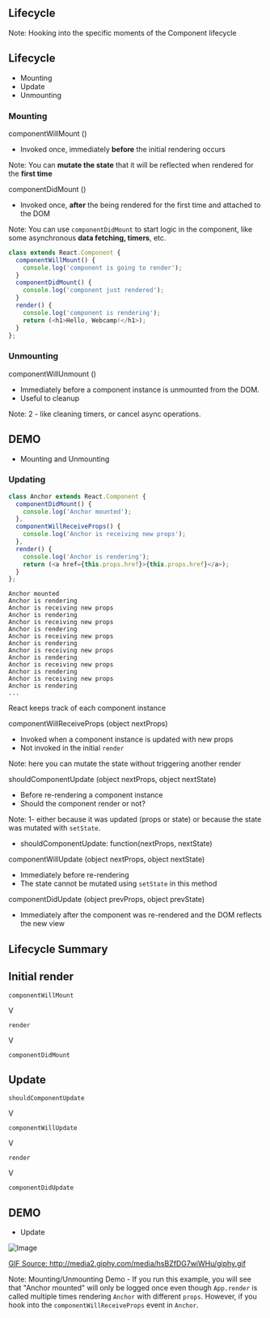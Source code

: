 ## Lifecycle

Note: Hooking into the specific moments of the Component lifecycle


## Lifecycle
* Mounting
* Update
* Unmounting


### Mounting


<p class="lifecycle-header">componentWillMount ()</p>

* Invoked once, immediately **before** the initial rendering occurs

Note: You can **mutate the state** that it will be reflected when rendered for the **first time**


<p class="lifecycle-header">componentDidMount ()</p>

* Invoked once, **after** the being rendered for the first time and attached to the DOM

Note: You can use `componentDidMount` to start logic in the component, like some asynchronous **data fetching, timers**, etc.


```js
class extends React.Component {
  componentWillMount() {
    console.log('component is going to render');
  }
  componentDidMount() {
    console.log('component just rendered');
  }
  render() {
    console.log('component is rendering');
    return (<h1>Hello, Webcamp!</h1>);
  }
};
```


### Unmounting


<p class="lifecycle-header">componentWillUnmount ()</p>

* Immediately before a component instance is unmounted from the DOM.
* Useful to cleanup

Note: 2 - like cleaning timers, or cancel async operations.


## DEMO
* Mounting and Unmounting


### Updating


```js
class Anchor extends React.Component {
  componentDidMount() {
    console.log('Anchor mounted');
  },
  componentWillReceiveProps() {
    console.log('Anchor is receiving new props');
  },
  render() {
    console.log('Anchor is rendering');
    return (<a href={this.props.href}>{this.props.href}</a>);
  }
};
```


```
Anchor mounted
Anchor is rendering
Anchor is receiving new props
Anchor is rendering
Anchor is receiving new props
Anchor is rendering
Anchor is receiving new props
Anchor is rendering
Anchor is receiving new props
Anchor is rendering
Anchor is receiving new props
Anchor is rendering
Anchor is receiving new props
Anchor is rendering
...
```


React keeps track of each component instance


<p class="lifecycle-header">componentWillReceiveProps (<span class="lifecycle-header-params">object nextProps</span>)</p>

* Invoked when a component instance is updated with new props
* Not invoked in the initial `render`

Note: here you can mutate the state without triggering another render


<p class="lifecycle-header">shouldComponentUpdate (<span class="lifecycle-header-params">object nextProps, object nextState</span>)</p>

* Before re-rendering a component instance
* Should the component render or not?

Note: 1- either because it was updated (props or state) or because the state was mutated with `setState`.
* shouldComponentUpdate: function(nextProps, nextState)


<p class="lifecycle-header">componentWillUpdate (<span class="lifecycle-header-params">object nextProps, object nextState</span>)</p>

* Immediately before re-rendering
* The state cannot be mutated using `setState` in this method


<p class="lifecycle-header">componentDidUpdate (<span class="lifecycle-header-params">object prevProps, object prevState</span>)</p>

* Immediately after the component was re-rendered and the DOM reflects the new view


## Lifecycle Summary


## Initial render

`componentWillMount`

V

`render`

V

`componentDidMount`


## Update

`shouldComponentUpdate`

V

`componentWillUpdate`

V

`render`

V

`componentDidUpdate`
<!-- ![](https://pbs.twimg.com/media/B-G3_T8CcAAmTHV.jpg:large) -->


## DEMO
* Update

![Image](http://media2.giphy.com/media/hsBZfDG7wiWHu/giphy.gif)

<a href="http://media2.giphy.com/media/hsBZfDG7wiWHu/giphy.gif" class="refs">GIF Source: http://media2.giphy.com/media/hsBZfDG7wiWHu/giphy.gif</a>

Note: Mounting/Unmounting Demo - If you run this example, you will see that "Anchor mounted" will only be logged once even though `App.render` is called multiple times rendering `Anchor` with different `props`.  However, if you hook into the `componentWillReceiveProps` event in `Anchor`.
